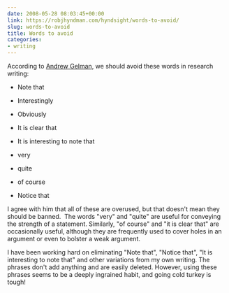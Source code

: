 ```yaml
---
date: 2008-05-28 08:03:45+00:00
link: https://robjhyndman.com/hyndsight/words-to-avoid/
slug: words-to-avoid
title: Words to avoid
categories:
- writing
---
```


According to [Andrew Gelman](http://www.stat.columbia.edu/~cook/movabletype/archives/2008/05/avoid_always_or.html), we should avoid these words in research writing:



  * Note that


  * Interestingly


  * Obviously


  * It is clear that


  * It is interesting to note that


  * very


  * quite


  * of course


  * Notice that

I agree with him that all of these are overused, but that doesn't mean they should be banned.  The words "very" and "quite" are useful for conveying the strength of a statement. Similarly, "of course" and "it is clear that" are occasionally useful, although they are frequently used to cover holes in an argument or even to bolster a weak argument.

I have been working hard on eliminating "Note that", "Notice that", "It is interesting to note that" and other variations from my own writing. The phrases don't add anything and are easily deleted. However, using these phrases seems to be a deeply ingrained habit, and going cold turkey is tough!
